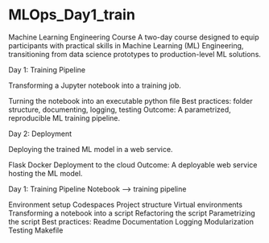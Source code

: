 # MLOps_Day1_train
Machine Learning Engineering Course
A two-day course designed to equip participants with practical skills in Machine Learning (ML) Engineering, transitioning from data science prototypes to production-level ML solutions.

Day 1: Training Pipeline

Transforming a Jupyter notebook into a training job.

Turning the notebook into an executable python file
Best practices: folder structure, documenting, logging, testing
Outcome: A parametrized, reproducible ML training pipeline.

Day 2: Deployment

Deploying the trained ML model in a web service.

Flask
Docker
Deployment to the cloud
Outcome: A deployable web service hosting the ML model.

Day 1: Training Pipeline
Notebook --> training pipeline

Environment setup
Codespaces
Project structure
Virtual environments
Transforming a notebook into a script
Refactoring the script
Parametrizing the script
Best practices:
Readme
Documentation
Logging
Modularization
Testing
Makefile